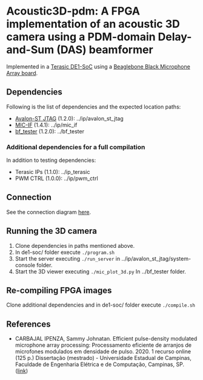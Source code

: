 # Acoustic3D-pdm: A FPGA implementation of an acoustic 3D camera using a PDM-domain Delay-and-Sum (DAS) beamformer

Implemented in a [Terasic DE1-SoC](https://www.terasic.com.tw/cgi-bin/page/archive.pl?Language=English&No=836) using a [Beaglebone Black Microphone Array board](https://github.com/marcelodaher/memsarray).

## Dependencies

Following is the list of dependencies and the expected location paths:

- [Avalon-ST JTAG](https://github.com/samjohn24/avalon_st_jtag) (1.2.0): ../ip/avalon_st_jtag 
- [MIC-IF](https://github.com/samjohn24/mic_if) (1.4.1): ../ip/mic_if
- [bf_tester](https://github.com/samjohn24/bf_tester) (1.2.0): ../bf_tester

### Additional dependencies for a full compilation

In addition to testing dependencies:

- Terasic IPs (1.1.0): ../ip_terasic 
- PWM CTRL (1.0.0): ../ip/pwm_ctrl

## Connection

See the connection diagram [here](doc/bbb2de1soc.svg).

## Running the 3D camera

1. Clone dependencies in paths mentioned above.
2. In de1-soc/ folder execute `./program.sh`
3. Start the server executing `./run_server` in ../ip/avalon_st_jtag/system-console folder.
4. Start the 3D viewer executing `./mic_plot_3d.py` In ../bf_tester folder.

## Re-compiling FPGA images

Clone additional dependencies and in de1-soc/ folder execute `./compile.sh`

## References

* CARBAJAL IPENZA, Sammy Johnatan. Efficient pulse-density modulated microphone array processing: Processamento eficiente de arranjos de microfones modulados em densidade de pulso. 2020. 1 recurso online (125 p.) Dissertação (mestrado) - Universidade Estadual de Campinas, Faculdade de Engenharia Elétrica e de Computação, Campinas, SP. ([link](http://repositorio.unicamp.br/jspui/handle/REPOSIP/356372))
